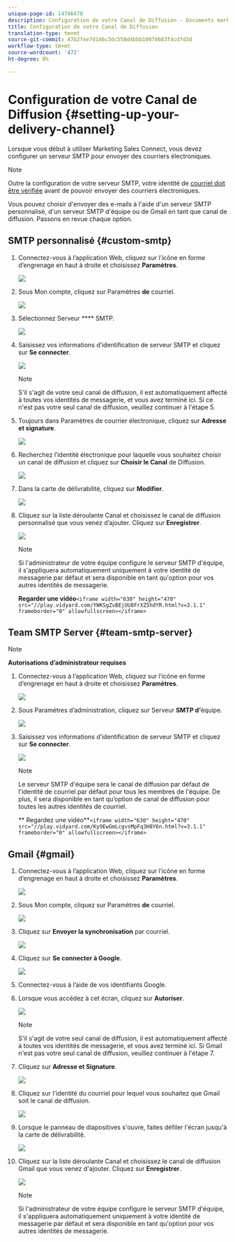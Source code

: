 ```yaml
---
unique-page-id: 14746470
description: Configuration de votre Canal de Diffusion - Documents marketing - Documentation du produit
title: Configuration de votre Canal de Diffusion
translation-type: tm+mt
source-git-commit: 47b2fee7d146c3dc558d4bbb10070683f4cdfd3d
workflow-type: tm+mt
source-wordcount: '472'
ht-degree: 0%

---
```



# Configuration de votre Canal de Diffusion {#setting-up-your-delivery-channel}

Lorsque vous début à utiliser Marketing Sales Connect, vous devez configurer un serveur SMTP pour envoyer des courriers électroniques.

>[!NOTE]
>
>Outre la configuration de votre serveur SMTP, votre identité de [courriel doit être vérifiée](http://docs.marketo.com/x/ewPh) avant de pouvoir envoyer des courriers électroniques.

Vous pouvez choisir d&#39;envoyer des e-mails à l&#39;aide d&#39;un serveur SMTP personnalisé, d&#39;un serveur SMTP d&#39;équipe ou de Gmail en tant que canal de diffusion. Passons en revue chaque option.

## SMTP personnalisé {#custom-smtp}

1. Connectez-vous à l’application [](http://toutapp.com/login)Web, cliquez sur l’icône en forme d’engrenage en haut à droite et choisissez **Paramètres**.

   ![](assets/one.png)

1. Sous Mon compte, cliquez sur Paramètres **de** courriel.

   ![](assets/two.png)

1. Sélectionnez Serveur **** SMTP.

   ![](assets/three.png)

1. Saisissez vos informations d’identification de serveur SMTP et cliquez sur **Se connecter**.

   ![](assets/four.png)

   >[!NOTE]
   >
   >S&#39;il s&#39;agit de votre seul canal de diffusion, il est automatiquement affecté à toutes vos identités de messagerie, et vous avez terminé ici. Si ce n&#39;est pas votre seul canal de diffusion, veuillez continuer à l&#39;étape 5.

1. Toujours dans Paramètres de courrier électronique, cliquez sur **Adresse et signature**.

   ![](assets/five.png)

1. Recherchez l’identité électronique pour laquelle vous souhaitez choisir un canal de diffusion et cliquez sur **Choisir le Canal** de Diffusion.

   ![](assets/six.png)

1. Dans la carte de délivrabilité, cliquez sur **Modifier**.

   ![](assets/seven-new.png)

1. Cliquez sur la liste déroulante Canal et choisissez le canal de diffusion personnalisé que vous venez d’ajouter. Cliquez sur **Enregistrer**.

   ![](assets/eight-new.png)

   >[!NOTE]
   >
   >Si l&#39;administrateur de votre équipe configure le serveur SMTP d&#39;équipe, il s&#39;appliquera automatiquement uniquement à votre identité de messagerie par défaut et sera disponible en tant qu&#39;option pour vos autres identités de messagerie.

   **Regarder une vidéo**`<iframe width="630" height="470" src="//play.vidyard.com/YWKSgZvBEjUU8FrXZ5hdYR.html?v=3.1.1" frameborder="0" allowfullscreen></iframe>`

## Team SMTP Server {#team-smtp-server}

>[!NOTE]
>
>**Autorisations d’administrateur requises**

1. Connectez-vous à l’application [](http://toutapp.com/login)Web, cliquez sur l’icône en forme d’engrenage en haut à droite et choisissez **Paramètres**.

   ![](assets/nine.png)

1. Sous Paramètres d’administration, cliquez sur Serveur **SMTP d’**&#x200B;équipe.

   ![](assets/ten.png)

1. Saisissez vos informations d’identification de serveur SMTP et cliquez sur **Se connecter**.

   ![](assets/eleven.png)

   >[!NOTE]
   >
   >Le serveur SMTP d&#39;équipe sera le canal de diffusion par défaut de l&#39;identité de courriel par défaut pour tous les membres de l&#39;équipe. De plus, il sera disponible en tant qu’option de canal de diffusion pour toutes les autres identités de courriel.

   ** Regardez une vidéo**`<iframe width="630" height="470" src="//play.vidyard.com/Ky9EwGmLcgvsMpFq3H8Y6n.html?v=3.1.1" frameborder="0" allowfullscreen></iframe>`

## Gmail {#gmail}

1. Connectez-vous à l’application [](http://toutapp.com/login)Web, cliquez sur l’icône en forme d’engrenage en haut à droite et choisissez **Paramètres**.

   ![](assets/twelve.png)

1. Sous Mon compte, cliquez sur Paramètres **de** courriel.

   ![](assets/thirteen.png)

1. Cliquez sur **Envoyer la synchronisation** par courriel.

   ![](assets/fourteen.png)

1. Cliquez sur **Se connecter à Google**.

   ![](assets/fifteen.png)

1. Connectez-vous à l’aide de vos identifiants Google.
1. Lorsque vous accédez à cet écran, cliquez sur **Autoriser**.

   ![](assets/sixteen.png)

   >[!NOTE]
   >
   >S&#39;il s&#39;agit de votre seul canal de diffusion, il est automatiquement affecté à toutes vos identités de messagerie, et vous avez terminé ici. Si Gmail n&#39;est pas votre seul canal de diffusion, veuillez continuer à l&#39;étape 7.

1. Cliquez sur **Adresse et Signature**.

   ![](assets/seventeen.png)

1. Cliquez sur l&#39;identité du courriel pour lequel vous souhaitez que Gmail soit le canal de diffusion.

   ![](assets/eighteen.png)

1. Lorsque le panneau de diapositives s&#39;ouvre, faites défiler l&#39;écran jusqu&#39;à la carte de délivrabilité.

   ![](assets/nineteen.png)

1. Cliquez sur la liste déroulante Canal et choisissez le canal de diffusion Gmail que vous venez d&#39;ajouter. Cliquez sur **Enregistrer**.

   ![](assets/twenty.png)

   >[!NOTE]
   >
   >Si l&#39;administrateur de votre équipe configure le serveur SMTP d&#39;équipe, il s&#39;appliquera automatiquement uniquement à votre identité de messagerie par défaut et sera disponible en tant qu&#39;option pour vos autres identités de messagerie.

